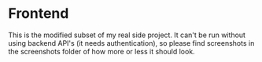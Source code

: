 # Frontend

This is the modified subset of my real side project.
It can't be run without using backend API's (it needs authentication), so
please find screenshots in the screenshots folder of how more or less it should look.
